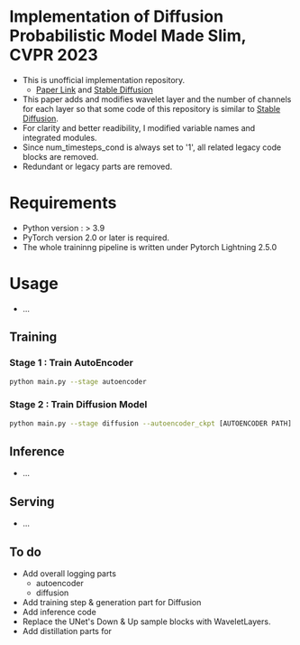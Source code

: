 # Implementation of Diffusion Probabilistic Model Made Slim, CVPR 2023
- This is unofficial implementation repository.
  - [Paper Link](https://openaccess.thecvf.com/content/CVPR2023/papers/Yang_Diffusion_Probabilistic_Model_Made_Slim_CVPR_2023_paper.pdf) and [Stable Diffusion](https://github.com/CompVis/stable-diffusion)
- This paper adds and modifies wavelet layer and the number of channels for each layer so that some code of this repository is similar to [Stable Diffusion](https://github.com/CompVis/stable-diffusion).  
- For clarity and better readibility, I modified variable names and integrated modules.
- Since num_timesteps_cond is always set to '1', all related legacy code blocks are removed.
- Redundant or legacy parts are removed.

# Requirements
- Python version : > 3.9
- PyTorch version 2.0 or later is required.
- The whole traininng pipeline is written under Pytorch Lightning 2.5.0
# Usage
- ...
## Training
### Stage 1 : Train AutoEncoder
```sh
python main.py --stage autoencoder
```
### Stage 2 : Train Diffusion Model
```sh
python main.py --stage diffusion --autoencoder_ckpt [AUTOENCODER PATH]
```
  
## Inference
- ...

## Serving
- ...

## To do
- Add overall logging parts
  - autoencoder
  - diffusion
- Add training step & generation part for Diffusion
- Add inference code
- Replace the UNet's Down & Up sample blocks with WaveletLayers.
- Add distillation parts for 